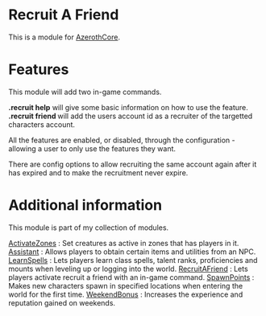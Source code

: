 # Recruit A Friend
This is a module for [AzerothCore](https://github.com/azerothcore/azerothcore-wotlk).

# Features
This module will add two in-game commands.

**.recruit help** will give some basic information on how to use the feature.
**.recruit friend <name>** will add the users account id as a recruiter of the targetted characters account.

All the features are enabled, or disabled, through the configuration - allowing a user to only use the features they want.

There are config options to allow recruiting the same account again after it has expired and to make the recruitment never expire.

# Additional information
This module is part of my collection of modules.

[ActivateZones](https://github.com/tkn963/mod-activatezones) : Set creatures as active in zones that has players in it.
[Assistant](https://github.com/tkn963/mod-assistant) : Allows players to obtain certain items and utilities from an NPC.
[LearnSpells](https://github.com/tkn963/mod-learnspells) : Lets players learn class spells, talent ranks, proficiencies and mounts when leveling up or logging into the world.
[RecruitAFriend](https://github.com/tkn963/mod-recruitafriend) : Lets players activate recruit a friend with an in-game command.
[SpawnPoints](https://github.com/tkn963/mod-spawnpoints) : Makes new characters spawn in specified locations when entering the world for the first time.
[WeekendBonus](https://github.com/tkn963/mod-weekendbonus) : Increases the experience and reputation gained on weekends.
